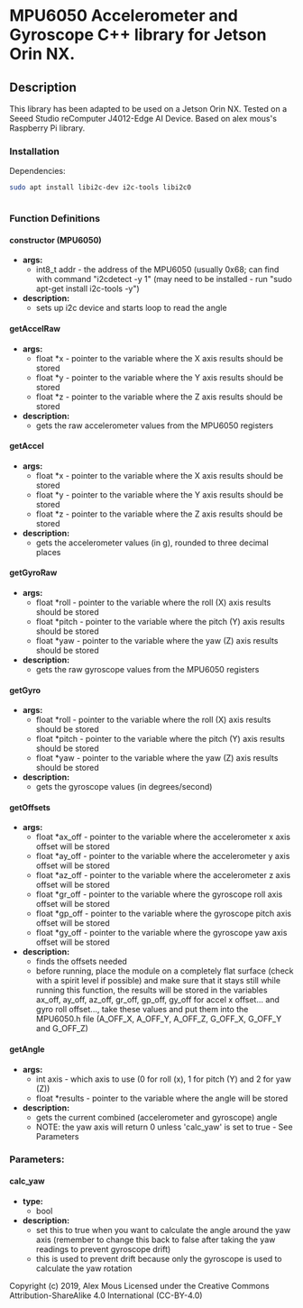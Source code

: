# MPU6050 Accelerometer and Gyroscope C++ library for Jetson Orin NX.

## Description
This library has been adapted to be used on a Jetson Orin NX. Tested on a Seeed Studio reComputer J4012-Edge AI Device. Based on alex mous's Raspberry Pi library.

### Installation

Dependencies:

```bash 
sudo apt install libi2c-dev i2c-tools libi2c0
```

```bash 
```

### Function Definitions
#### __constructor__ (MPU6050)
- **args:**
    - int8_t addr - the address of the MPU6050 (usually 0x68; can find with command "i2cdetect -y 1" (may need to be installed - run "sudo apt-get install i2c-tools -y")
- **description:**
    - sets up i2c device and starts loop to read the angle

#### getAccelRaw
- **args:**
    - float *x - pointer to the variable where the X axis results should be stored
    - float *y - pointer to the variable where the Y axis results should be stored
    - float *z - pointer to the variable where the Z axis results should be stored
- **description:**
    - gets the raw accelerometer values from the MPU6050 registers

#### getAccel
- **args:**
    - float *x - pointer to the variable where the X axis results should be stored
    - float *y - pointer to the variable where the Y axis results should be stored
    - float *z - pointer to the variable where the Z axis results should be stored
- **description:**
    - gets the accelerometer values (in g), rounded to three decimal places

#### getGyroRaw
- **args:**
    - float *roll - pointer to the variable where the roll (X) axis results should be stored
    - float *pitch - pointer to the variable where the pitch (Y) axis results should be stored
    - float *yaw - pointer to the variable where the yaw (Z) axis results should be stored
- **description:**
    - gets the raw gyroscope values from the MPU6050 registers

#### getGyro
- **args:**
    - float *roll - pointer to the variable where the roll (X) axis results should be stored
    - float *pitch - pointer to the variable where the pitch (Y) axis results should be stored
    - float *yaw - pointer to the variable where the yaw (Z) axis results should be stored
- **description:**
    - gets the gyroscope values (in degrees/second)

#### getOffsets
- **args:**
    - float *ax_off - pointer to the variable where the accelerometer x axis offset will be stored
    - float *ay_off - pointer to the variable where the accelerometer y axis offset will be stored
    - float *az_off - pointer to the variable where the accelerometer z axis offset will be stored
    - float *gr_off - pointer to the variable where the gyroscope roll axis offset will be stored
    - float *gp_off - pointer to the variable where the gyroscope pitch axis offset will be stored
    - float *gy_off - pointer to the variable where the gyroscope yaw axis offset will be stored
- **description:**
    - finds the offsets needed
    - before running, place the module on a completely flat surface (check with a spirit level if possible) and make sure that it stays still while running this function, the results will be stored in the variables ax_off, ay_off, az_off, gr_off, gp_off, gy_off for accel x offset... and gyro roll offset..., take these values and put them into the MPU6050.h file (A_OFF_X, A_OFF_Y, A_OFF_Z, G_OFF_X, G_OFF_Y and G_OFF_Z)

#### getAngle
- **args:**
    - int axis - which axis to use (0 for roll (x), 1 for pitch (Y) and 2 for yaw (Z))
    - float *results - pointer to the variable where the angle will be stored
- **description:**
    - gets the current combined (accelerometer and gyroscope) angle
    - NOTE: the yaw axis will return 0 unless 'calc_yaw' is set to true - See Parameters

### Parameters:
#### calc_yaw
- **type:**
    - bool
- **description:**
    - set this to true when you want to calculate the angle around the yaw axis (remember to change this back to false after taking the yaw readings to prevent gyroscope drift)
    - this is used to prevent drift because only the gyroscope is used to calculate the yaw rotation

Copyright (c) 2019, Alex Mous
Licensed under the Creative Commons Attribution-ShareAlike 4.0 International (CC-BY-4.0)

